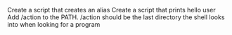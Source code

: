 Create a script that creates an alias
Create a script that prints hello user
Add /action to the PATH. /action should be the last directory the shell looks into when looking for a program

